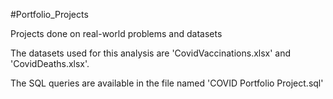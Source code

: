 #Portfolio_Projects

Projects done on real-world problems and datasets

The datasets used for this analysis are 'CovidVaccinations.xlsx' and 'CovidDeaths.xlsx'.

The SQL queries are available in the file named 'COVID Portfolio Project.sql'
